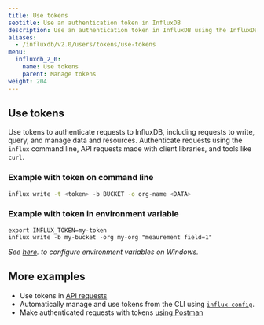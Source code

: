 ```yaml
---
title: Use tokens
seotitle: Use an authentication token in InfluxDB
description: Use an authentication token in InfluxDB using the InfluxDB UI, `influx` CLI, or InfluxDB API.
aliases:
  - /influxdb/v2.0/users/tokens/use-tokens
menu:
  influxdb_2_0:
    name: Use tokens
    parent: Manage tokens
weight: 204
---
```


## Use tokens

Use tokens to authenticate requests to InfluxDB, including requests to write, query, and manage data and resources.
Authenticate requests using the `influx` command line, API requests made with client libraries, and
tools like `curl`.

### Example with token on command line

```sh
influx write -t <token> -b BUCKET -o org-name <DATA>
```

### Example with token in environment variable

```
export INFLUX_TOKEN=my-token
influx write -b my-bucket -org my-org "meaurement field=1"
```

_See [here](/influxdb/v2.0/write-data/no-code/use-telegraf/auto-config/#configure-your-token-as-an-environment-variable).
to configure environment variables on Windows._

## More examples
- Use tokens in [API requests](https://docs.influxdata.com/influxdb/v2.0/write-data/developer-tools/api/)
- Automatically manage and use tokens from the CLI using [`influx config`](/influxdb/v2.0/reference/cli/influx/config/).
- Make authenticated requests with tokens [using Postman](https://docs.influxdata.com/influxdb/v2.0/tools/postman/)

